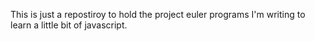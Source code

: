This is just a repostiroy to hold the project euler programs I'm writing to 
learn a little bit of javascript.
